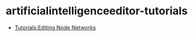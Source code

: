 # artificialintelligenceeditor-tutorials

* [Tutorials:Editing Node Networks](../../../../frb/docs/index.php)
